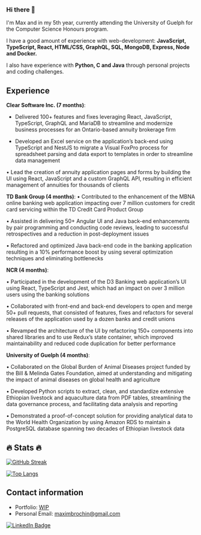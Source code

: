 ### Hi there 👋

I'm Max and in my 5th year, currently attending the University of Guelph for the Computer Science Honours program.

I have a good amount of experience with web-development: **JavaScript, TypeScript, React, HTML/CSS, GraphQL, SQL, MongoDB, Express, Node and Docker.**

I also have experience with **Python, C and Java** through personal projects and coding challenges.

## Experience

**Clear Software Inc. (7 months)**:

* Delivered 100+ features and fixes leveraging React, JavaScript, TypeScript, GraphQL and MariaDB to streamline and modernize business processes for an Ontario-based annuity brokerage firm
  
* Developed an Excel service on the application’s back-end using TypeScript and NestJS to migrate a Visual
FoxPro process for spreadsheet parsing and data export to templates in order to streamline data management

• Lead the creation of annuity application pages and forms by building the UI using React, JavaScript and a
custom GraphQL API, resulting in efficient management of annuities for thousands of clients


**TD Bank Group (4 months)**:
• Contributed to the enhancement of the MBNA online banking web application impacting over 7 million
customers for credit card servicing within the TD Credit Card Product Group

• Assisted in delivering 50+ Angular UI and Java back-end enhancements by pair programming and
conducting code reviews, leading to successful retrospectives and a reduction in post-deployment issues

• Refactored and optimized Java back-end code in the banking application resulting in a 10% performance boost
by using several optimization techniques and eliminating bottlenecks

**NCR (4 months)**:

• Participated in the development of the D3 Banking web application’s UI using React, TypeScript and Jest,
which had an impact on over 3 million users using the banking solutions

• Collaborated with front-end and back-end developers to open and merge 50+ pull requests, that consisted of
features, fixes and refactors for several releases of the application used by a dozen banks and credit unions

• Revamped the architecture of the UI by refactoring 150+ components into shared libraries and to use Redux’s
state container, which improved maintainability and reduced code duplication for better performance

**University of Guelph (4 months)**:

• Collaborated on the Global Burden of Animal Diseases project funded by the Bill & Melinda Gates
Foundation, aimed at understanding and mitigating the impact of animal diseases on global health and agriculture

• Developed Python scripts to extract, clean, and standardize extensive Ethiopian livestock and aquaculture data
from PDF tables, streamlining the data governance process, and facilitating data analysis and reporting

• Demonstrated a proof-of-concept solution for providing analytical data to the World Health Organization by using
Amazon RDS to maintain a PostgreSQL database spanning two decades of Ethiopian livestock data

## :fire: Stats :fire:

[![GitHub Streak](https://github-readme-streak-stats.herokuapp.com/?user=brochin5671)](https://git.io/streak-stats)

[![Top Langs](https://github-readme-stats.vercel.app/api/top-langs/?username=brochin5671&layout=compact)](https://github.com/anuraghazra/github-readme-stats)

## Contact information

* Portfolio:        [WIP](https://maxim-brochin.vercel.app)
* Personal Email:   maximbrochin@gmail.com         
<div id="badges">
  <a href="https://www.linkedin.com/in/maxim-brochin/">
    <img src="https://img.shields.io/badge/LinkedIn-blue?style=for-the-badge&logo=linkedin&logoColor=white" alt="LinkedIn Badge"/>
  </a>
</div>
